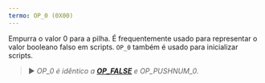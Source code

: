 ```yaml
---
termo: OP_0 (0X00)
---
```


Empurra o valor 0 para a pilha. É frequentemente usado para representar o valor booleano falso em scripts. `OP_0` também é usado para inicializar scripts.

> ► *OP_0 é idêntico a **[OP_FALSE](/dictionnaire/O.md#op_false-0x00)** e OP_PUSHNUM_0.*